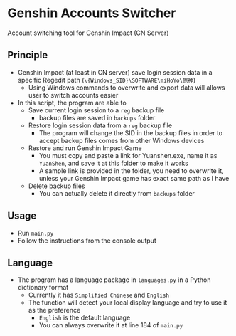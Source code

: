 # Genshin Accounts Switcher
Account switching tool for Genshin Impact (CN Server)

## Principle

- Genshin Impact (at least in CN server) save login session data in a specific Regedit path (`\{Windows_SID}\SOFTWARE\miHoYo\原神`)
  - Using Windows commands to overwrite and export data will allows user to switch accounts easier
- In this script, the program are able to 
  - Save current login session to a `reg` backup file
    - backup files are saved in `backups` folder
  - Restore login session data from a `reg` backup file
    - The program will change the SID in the backup files in order to accept backup files comes from other Windows devices
  - Restore and run Genshin Impact Game
    - You must copy and paste a link for Yuanshen.exe, name it as `YuanShen`, and save it at this folder to make it works
    - A sample link is provided in the folder, you need to overwrite it, unless your Genshin Impact game has exact same path as I have
  - Delete backup files
    - You can actually delete it directly from `backups` folder

## Usage

- Run `main.py`
- Follow the instructions from the console output

## Language

- The program has a language package in `languages.py` in a Python dictionary format
  - Currently it has `Simplified Chinese` and `English`
  - The function will detect your local display language and try to use it as the preference
    - `English` is the default language
    - You can always overwrite it at line 184 of `main.py`

